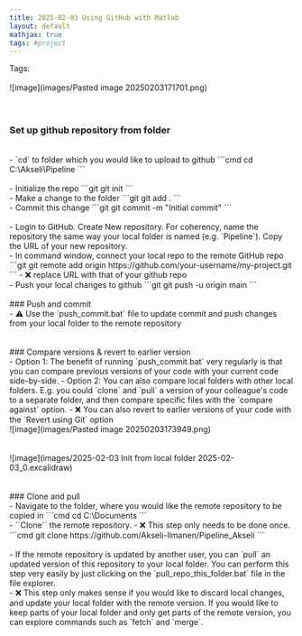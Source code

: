```yaml
---
title: 2025-02-03 Using GitHub with Matlab
layout: default 
mathjax: true
tags: #project
---
```

Tags:  
<br>
![image](images/Pasted image 20250203171701.png)
<br>
<br>
<br>
### Set up github repository from folder
<br>
-  `cd` to folder which you would like to upload to github
```cmd
cd C:\Akseli\Pipeline
```
<br>
<br>
 - Initialize the repo
```git
git init
```
<br>
- Make a change to the folder
```git
git add .
```
<br>
- Commit this change
```git
git commit -m "Initial commit"
```
<br>
<br>
- Login to GitHub. Create New repository. For coherency, name the repository the same way your local folder is named (e.g. `Pipeline`). Copy the URL of your new repository.
<br>
- In command window, connect your local repo to the remote GitHub repo
```git
git remote add origin https://github.com/your-username/my-project.git
```
- ❌ replace URL with that of your github repo
<br>
- Push your local changes to github
```git
git push -u origin main
```
<br>
<br>
### Push and commit
<br>
- ⚠️ Use the `push_commit.bat` file to update commit and push changes from your local folder to the remote repository
<br>
<br>
<br>
### Compare versions & revert to earlier version
<br>
- Option 1: The benefit of running `push_commit.bat` very regularly is that you can compare previous versions of your code with your current code side-by-side.
- Option 2: You can also compare local folders with other local folders. E.g. you could `clone` and `pull` a version of your colleague's code to a separate folder, and then compare specific files with the `compare against` option.
- ❌ You can also revert to earlier versions of your code with the `Revert using Git` option
<br>
![image](images/Pasted image 20250203173949.png)
<br>
<br>
<br>
![image](images/2025-02-03 Init from local folder 2025-02-03_0.excalidraw)
<br>
<br>
<br>
### Clone and pull
<br>
- Navigate to the folder, where you would like the remote repository to be copied in
```cmd
cd C:\Documents
```
<br>
- ``Clone`` the remote repository. 
- ❌ This step only needs to be done once.
```cmd
git clone https://github.com/Akseli-Ilmanen/Pipeline_Akseli
```
<br>
<br>
- If the remote repository is updated by another user, you can `pull` an updated version of this repository to your local folder. You can perform this step very easily by just clicking on the `pull_repo_this_folder.bat` file in the file explorer.
<br>
- ❌ This step only makes sense if you would like to discard local changes, and update your local folder with the remote version. If you would like to keep parts of your local folder and only get parts of the remote version, you can explore commands such as `fetch` and `merge`.
<br>
<br>
